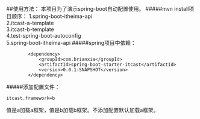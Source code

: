 ##使用方法：
本项目为了演示spring-boot自动配置使用。
#####mvn install项目顺序：
1.spring-boot-itheima-api  
2.itcast-a-template  
3.itcast-b-template  
4.test-spring-boot-autoconfig  
5.spring-boot-itheima-api
#####spring项目中依赖： 
````
        <dependency>
            <groupId>com.brianxia</groupId>
            <artifactId>spring-boot-starter-itcast</artifactId>
            <version>0.0.1-SNAPSHOT</version>
        </dependency>
````
#####添加配置文件：
````
itcast.framework=b
````
值是a加载a框架，值是b加载b框架。不添加配置默认加载a框架。